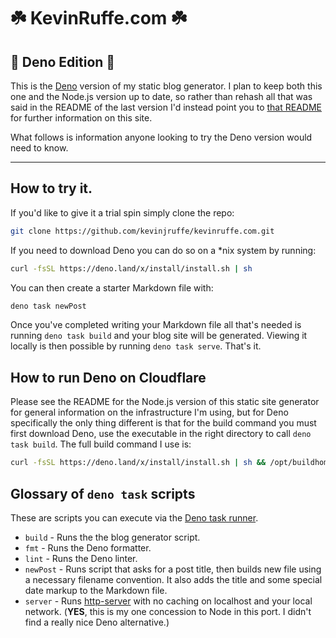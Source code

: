 # ☘️ KevinRuffe.com ☘️

## 🦕 Deno Edition 🦕

This is the [Deno](https://deno.land/) version of my static blog generator. I plan to keep both this one and the Node.js version up to date, so rather than rehash all that was said in the README of the last version I'd instead point you to [that README](https://github.com/kevinjruffe/kevinruffe.com#readme) for further information on this site.

What follows is information anyone looking to try the Deno version would need to know.

---

## How to try it.

If you'd like to give it a trial spin simply clone the repo:

```bash
git clone https://github.com/kevinjruffe/kevinruffe.com.git
```

If you need to download Deno you can do so on a \*nix system by running:

```bash
curl -fsSL https://deno.land/x/install/install.sh | sh
```

You can then create a starter Markdown file with:

```bash
deno task newPost
```

Once you've completed writing your Markdown file all that's needed is running `deno task build` and your blog site will be generated. Viewing it locally is then possible by running `deno task serve`. That's it.

## How to run Deno on Cloudflare

Please see the README for the Node.js version of this static site generator for general information on the infrastructure I'm using, but for Deno specifically the only thing different is that for the build command you must first download Deno, use the executable in the right directory to call `deno task build`. The full build command I use is:

```bash
curl -fsSL https://deno.land/x/install/install.sh | sh && /opt/buildhome/.deno/bin/deno task build
```

## Glossary of `deno task` scripts

These are scripts you can execute via the [Deno task runner](https://deno.land/manual@v1.25.3/tools/task_runner#task-runner).

- `build` - Runs the the blog generator script.
- `fmt` - Runs the Deno formatter.
- `lint` - Runs the Deno linter.
- `newPost` - Runs script that asks for a post title, then builds new file using a necessary filename convention. It also adds the title and some special date markup to the Markdown file.
- `server` - Runs [http-server](https://github.com/http-party/http-server#readme) with no caching on localhost and your local network. (**YES**, this is my one concession to Node in this port. I didn't find a really nice Deno alternative.)
